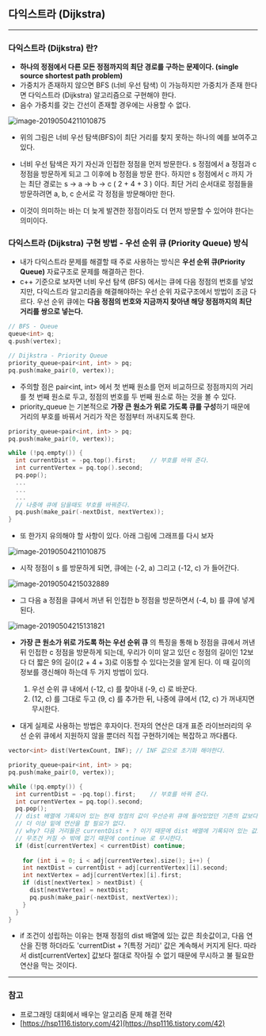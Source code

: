 ## 다익스트라 (Dijkstra)

---

### 다익스트라 (Dijkstra) 란?

* **하나의 정점에서 다른 모든 정점까지의 최단 경로를 구하는 문제이다. (single source shortest path problem)**
* 가중치가 존재하지 않으면 BFS (너비 우선 탐색) 이 가능하지만 가중치가 존재 한다면 다익스트라 (Dijkstra) 알고리즘으로 구현해야 한다.
* 음수 가중치를 갖는 간선이 존재할 경우에는 사용할 수 없다.

![image-20190504211010875](https://github.com/bestdevhyo1225/algorithm_summary/blob/master/image/image-20190504211010875.png?raw=true)

* 위의 그림은 너비 우선 탐색(BFS)이 최단 거리를 찾지 못하는 하나의 예를 보여주고 있다.

* 너비 우선 탐색은 자기 자신과 인접한 정점을 먼저 방문한다. s 정점에서 a 정점과 c 정점을 방문하게 되고 그 이후에 b 정점을 방문 한다. 하지만 s 정점에서 c 까지 가는 최단 경로는 s -> a -> b -> c ( 2 + 4 + 3 ) 이다. 최단 거리 순서대로 정점들을 방문하려면 a, b, c 순서로 각 정점을 방문해야만 한다.

* 이것이 의미하는 바는 더 늦게 발견한 정점이라도 더 먼저 방문할 수  있어야 한다는 의미이다.



### 다익스트라 (Dijkstra) 구현 방법 - 우선 순위 큐 (Priority Queue) 방식

* 내가 다익스트라 문제를 해결할 때 주로 사용하는 방식은 **우선 순위 큐(Priority Queue)** 자료구조로 문제를 해결하곤 한다.
* c++ 기준으로 보자면 너비 우선 탐색 (BFS) 에서는 큐에 다음 정점의 번호를 넣었지만, 다익스트라 알고리즘을 해결해야하는 우선 순위 자료구조에서 방법이 조금 다르다. 우선 순위 큐에는 **다음 정점의 번호와 지금까지 찾아낸 해당 정점까지의 최단 거리를 쌍으로 넣는다.**

```c++
// BFS - Queue
queue<int> q;
q.push(vertex);

// Dijkstra - Priority Queue
priority_queue<pair<int, int> > pq;
pq.push(make_pair(0, vertex));
```

* 주의할 점은 pair<int, int> 에서 첫 번째 원소를 먼저 비교하므로 정점까지의 거리를 첫 번째 원소로 두고, 정점의 번호를 두 번째 원소로 하는 것을 볼 수 있다.
* priority_queue 는 기본적으로 **가장 큰 원소가 위로 가도록 큐를 구성**하기 때문에 거리의 부호를 바꿔서 거리가 작은 정점부터 꺼내지도록 한다.

```c++
priority_queue<pair<int, int> > pq;
pq.push(make_pair(0, vertex));

while (!pq.empty()) {
  int currentDist = -pq.top().first;	// 부호를 바꿔 준다.
  int currentVertex = pq.top().second;
  pq.pop();
  ...
  ...
  ...
  // 나중에 큐에 담을때도 부호를 바꿔준다.
  pq.push(make_pair(-nextDist, nextVertex));
}
```

* 또 한가지 유의해야 할 사항이 있다. 아래 그림에 그래프를 다시 보자

![image-20190504211010875](https://github.com/bestdevhyo1225/algorithm_summary/blob/master/image/image-20190504211010875.png?raw=true)



* 시작 정점이 s 를 방문하게 되면, 큐에는 (-2, a) 그리고 (-12, c) 가 들어간다.

![image-20190504215032889](https://github.com/bestdevhyo1225/algorithm_summary/blob/master/image/image-20190504215032889.png?raw=true)

* 그 다음 a 정점을 큐에서 꺼낸 뒤 인접한 b 정점을 방문하면서 (-4, b) 를 큐에 넣게 된다.

![image-20190504215131821](https://github.com/bestdevhyo1225/algorithm_summary/blob/master/image/image-20190504215131821.png?raw=true)

* **가장 큰 원소가 위로 가도록 하는 우선 순위 큐** 의 특징을 통해 b 정점을 큐에서 꺼낸 뒤 인접한 c 정점을 방문하게 되는데, 우리가 이미 알고 있던 c 정점의 길이인 12보다 더 짧은 9의 길이(2 + 4 + 3)로 이동할 수 있다는것을 알게 된다. 이 때 길이의 정보를 갱신해야 하는데 두 가지 방법이 있다.
  1. 우선 순위 큐 내에서 (-12, c) 를 찾아내 (-9, c) 로 바꾼다.
  2. (12, c) 를 그대로 두고 (9, c) 를 추가한 뒤, 나중에 큐에서 (12, c) 가 꺼내지면 무시한다.

* 대게 실제로 사용하는 방법은 후자이다. 전자의 연산은 대개 표준 라이브러리의 우선 순위 큐에서 지원하지 않을 뿐더러 직접 구현하기에는 복잡하고 까다롭다.

```c++
vector<int> dist(VertexCount, INF);	// INF 값으로 초기화 해야한다.

priority_queue<pair<int, int> > pq;
pq.push(make_pair(0, vertex));

while (!pq.empty()) {
  int currentDist = -pq.top().first;	// 부호를 바꿔 준다.
  int currentVertex = pq.top().second;
  pq.pop();
  // dist 배열에 기록되어 있는 현재 정점의 값이 우선순위 큐에 들어있었던 기존의 값보다 작다면 무시한다.
  // 더 이상 밑에 연산을 할 필요가 없다. 
  // why? 다음 거리들은 currentDist + ? 이기 때문에 dist 배열에 기록되어 있는 값보다
  // 무조건 커질 수 밖에 없기 때문에 continue 로 무시한다.
  if (dist[currentVertex] < currentDist) continue;
  
 	for (int i = 0; i < adj[currentVertex].size(); i++) {
    int nextDist = currentDist + adj[currentVertex][i].second;
    int nextVertex = adj[currentVertex][i].first;
    if (dist[nextVertex] > nextDist) {
      dist[nextVertex] = nextDist;
      pq.push(make_pair(-nextDist, nextVertex));
    }
  }
}
```

* if 조건이 성립하는 이유는 현재 정점의 dist 배열에 있는 값은 최솟값이고, 다음 연산을 진행 하더라도 'currentDist + ?(특정 거리)' 값은 계속해서 커지게 된다. 따라서 dist[currentVertex] 값보다 절대로 작아질 수 없기 때문에 무시하고 불 필요한 연산을 막는 것이다.



---

### 참고

*  프로그래밍 대회에서 배우는 알고리즘 문제 해결 전략
* [https://hsp1116.tistory.com/42](https://hsp1116.tistory.com/42)